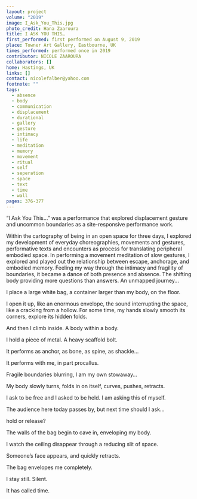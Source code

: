 ```yaml
---
layout: project
volume: "2019"
image: I_Ask_You_This.jpg
photo_credit: Hana Zaaroura
title: I ASK YOU THIS…
first_performed: first performed on August 9, 2019
place: Towner Art Gallery, Eastbourne, UK
times_performed: performed once in 2019
contributor: NICOLE ZAAROURA
collaborators: []
home: Hastings, UK
links: []
contact: nicolefalber@yahoo.com
footnote: ""
tags:
  - absence
  - body
  - communication
  - displacement
  - durational
  - gallery
  - gesture
  - intimacy
  - life
  - meditation
  - memory
  - movement
  - ritual
  - self
  - seperation
  - space
  - text
  - time
  - wall
pages: 376-377
---
```


“I Ask You This…” was a performance that explored displacement gesture and uncommon boundaries as a site-responsive performance work.

Within the cartography of being in an open space for three days, I explored my development of everyday choreographies, movements and gestures, performative texts and encounters as process for translating peripheral embodied space. In performing a movement meditation of slow gestures, I explored and played out the relationship between escape, anchorage, and embodied memory. Feeling my way through the intimacy and fragility of boundaries, it became a dance of both presence and absence. The shifting body providing more questions than answers. An unmapped journey…

I place a large white bag, a container larger than my body, on the floor.

I open it up, like an enormous envelope, the sound interrupting the space, like a cracking from a hollow. For some time, my hands slowly smooth its corners, explore its hidden folds.

And then I climb inside. A body within a body.

I hold a piece of metal. A heavy scaffold bolt.

It performs as anchor, as bone, as spine, as shackle…

It performs with me, in part procallus.

Fragile boundaries blurring, I am my own stowaway…

My body slowly turns, folds in on itself, curves, pushes, retracts.

I ask to be free and I asked to be held. I am asking this of myself.

The audience here today passes by, but next time should I ask…

hold or release?

The walls of the bag begin to cave in, enveloping my body.

I watch the ceiling disappear through a reducing slit of space.

Someone’s face appears, and quickly retracts.

The bag envelopes me completely.

I stay still. Silent.

It has called time.
